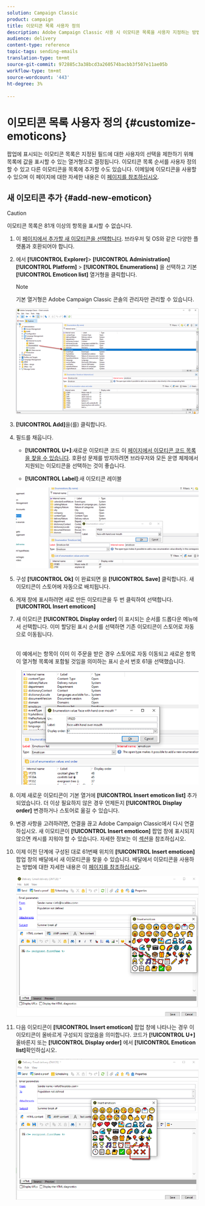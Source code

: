 ```yaml
---
solution: Campaign Classic
product: campaign
title: 이모티콘 목록 사용자 정의
description: Adobe Campaign Classic 사용 시 이모티콘 목록을 사용자 지정하는 방법을 알아봅니다.
audience: delivery
content-type: reference
topic-tags: sending-emails
translation-type: tm+mt
source-git-commit: 972885c3a38bcd3a260574bacbb3f507e11ae05b
workflow-type: tm+mt
source-wordcount: '443'
ht-degree: 3%

---
```



# 이모티콘 목록 사용자 정의 {#customize-emoticons}

팝업에 표시되는 이모티콘 목록은 지정된 필드에 대한 사용자의 선택을 제한하기 위해 목록에 값을 표시할 수 있는 열거형으로 결정됩니다.
이모티콘 목록 순서를 사용자 정의할 수 있고 다른 이모티콘을 목록에 추가할 수도 있습니다.
이메일에 이모티콘을 사용할 수 있으며 이 페이지에 대한 자세한 내용은 이 [페이지를 참조하십시오](../../delivery/using/defining-the-email-content.md#inserting-emoticons).

## 새 이모티콘 추가 {#add-new-emoticon}

>[!CAUTION]
>
>이모티콘 목록은 81개 이상의 항목을 표시할 수 없습니다.

1. 이 [페이지에서 추가할 새 이모티콘을 선택합니다](https://unicode.org/emoji/charts/full-emoji-list.html). 브라우저 및 OS와 같은 다양한 플랫폼과 호환되어야 합니다.

1. 에서 **[!UICONTROL Explorer]**> **[!UICONTROL Administration]** **[!UICONTROL Platform]** > **[!UICONTROL Enumerations]** 을 선택하고 기본 **[!UICONTROL Emoticon list]** 열거형을 클릭합니다.

   >[!NOTE]
   >
   >기본 열거형은 Adobe Campaign Classic 콘솔의 관리자만 관리할 수 있습니다.

   ![](assets/emoticon_1.png)

1. **[!UICONTROL Add]**&#x200B;을(를) 클릭합니다.

1. 필드를 채웁니다.

   * **[!UICONTROL U+]**:새로운 이모티콘 코드 이 [페이지에서 이모티콘 코드 목록을 찾을 수 있습니다](https://unicode.org/emoji/charts/full-emoji-list.html).
호환성 문제를 방지하려면 브라우저와 모든 운영 체제에서 지원되는 이모티콘을 선택하는 것이 좋습니다.

   * **[!UICONTROL Label]**:새 이모티콘 레이블

   ![](assets/emoticon_5.png)

1. 구성 **[!UICONTROL Ok]** 이 완료되면 을 **[!UICONTROL Save]** 클릭합니다.
새 이모티콘이 스토어에 자동으로 배치됩니다.

1. 게재 창에 표시하려면 새로 만든 이모티콘을 두 번 클릭하여 선택합니다. **[!UICONTROL Insert emoticon]**

1. 새 이모티콘 **[!UICONTROL Display order]** 이 표시되는 순서를 드롭다운 메뉴에서 선택합니다. 이미 할당된 표시 순서를 선택하면 기존 이모티콘이 스토어로 자동으로 이동됩니다.

   <br>이 예에서는 항목이 이미 이 주문을 받은 경우 스토어로 자동 이동되고 새로운 항목이 열거형 목록에 포함될 것임을 의미하는 표시 순서 번호 61을 선택했습니다.

   ![](assets/emoticon_2.png)

1. 이제 새로운 이모티콘이 기본 열거에 **[!UICONTROL Insert emoticon list]** 추가되었습니다. 더 이상 필요하지 않은 경우 언제든지 **[!UICONTROL Display order]** 변경하거나 스토어로 옮길 수 있습니다.

1. 변경 사항을 고려하려면, 연결을 끊고 Adobe Campaign Classic에서 다시 연결하십시오. 새 이모티콘이 **[!UICONTROL Insert emoticon]** 팝업 창에 표시되지 않으면 캐시를 지워야 할 수 있습니다. 자세한 정보는 이 [섹션](../../platform/using/faq-campaign-config.md#perform-soft-cache-clear)을 참조하십시오.

1. 이제 이전 단계에 구성된 대로 61번째 위치의 **[!UICONTROL Insert emoticon]** 팝업 창의 배달에서 새 이모티콘을 찾을 수 있습니다. 배달에서 이모티콘을 사용하는 방법에 대한 자세한 내용은 이 [페이지를 참조하십시오](../../delivery/using/defining-the-email-content.md#inserting-emoticons).

   ![](assets/emoticon_4.png)

1. 다음 이모티콘이 **[!UICONTROL Insert emoticon]** 팝업 창에 나타나는 경우 이 이모티콘이 올바르게 구성되지 않았음을 의미합니다. 코드가 **[!UICONTROL U+]** 올바른지 또는 **[!UICONTROL Display order]** 에서 **[!UICONTROL Emoticon list]**&#x200B;확인하십시오.

   ![](assets/emoticon_6.png)
